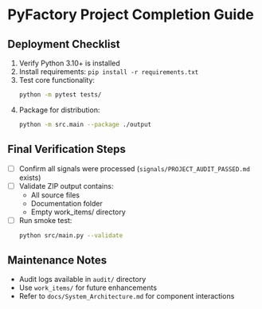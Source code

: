 # PyFactory Project Completion Guide

## Deployment Checklist
1. Verify Python 3.10+ is installed
2. Install requirements: `pip install -r requirements.txt`
3. Test core functionality:
   ```bash
   python -m pytest tests/
   ```
4. Package for distribution:
   ```bash
   python -m src.main --package ./output
   ```

## Final Verification Steps
- [ ] Confirm all signals were processed (`signals/PROJECT_AUDIT_PASSED.md` exists)
- [ ] Validate ZIP output contains:
  - All source files
  - Documentation folder
  - Empty work_items/ directory
- [ ] Run smoke test:
  ```bash
  python src/main.py --validate
  ```

## Maintenance Notes
- Audit logs available in `audit/` directory
- Use `work_items/` for future enhancements
- Refer to `docs/System_Architecture.md` for component interactions